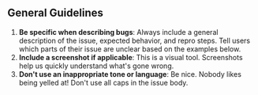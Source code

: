 ## General Guidelines
1. **Be specific when describing bugs**: Always include a general description of the issue, expected behavior, and repro steps. Tell users which parts of their issue are unclear based on the examples below.
2. **Include a screenshot if applicable**: This is a visual tool. Screenshots help us quickly understand what's gone wrong. 
3. **Don't use an inappropriate tone or language**: Be nice. Nobody likes being yelled at! Don't use all caps in the issue body.

<!-- Here's an example of a clear, actionable bug report to base issue feedback on:

## Description

When using grid-playground to generate a CSS grid, the "CSS" panel that shows the code output overflows off the edge of the screen.

## Expected Behavior

The CSS should wrap to fit within the constraints of the panel.

## Steps to Reproduce

1. Create a new grid
2. Configure the grid to have 5+ rows and columns.
3. Observe that the `grid-template-rows` and `grid-template-columns` values overflow of the right side of the panel.

Example code:
```
.grid-container { 
  grid-template-columns: 1fr 1fr 2fr 1fr 1fr;
  grid-template-rows: 1fr 1fr 1fr 1fr 1fr 3fr;
  grid-column-gap: 23px;
  grid-row-gap: 32px;
  padding: 32px 48px; 
}
```

## Additional Context

- grid-playground version: 1.0.0
- Browser: Chrome 92
- Operating System: macOS Big Sur 11.5.2

Here's an example of an issue that is hard to understand and act on:

The sidebar is broken and the code isn't fully visible. -->
